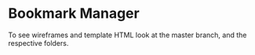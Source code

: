 # Bookmark Manager

To see wireframes and template HTML look at the master branch, and the respective folders.
